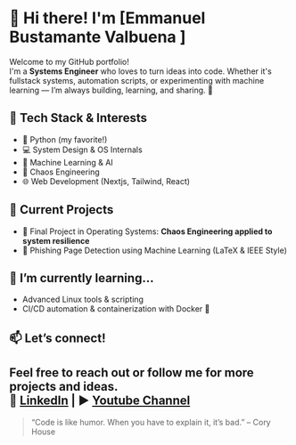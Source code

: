 # 👋 Hi there! I'm [Emmanuel Bustamante Valbuena ]

Welcome to my GitHub portfolio!  
I'm a **Systems Engineer** who loves to turn ideas into code. Whether it's fullstack systems, automation scripts, or experimenting with machine learning — I’m always building, learning, and sharing. 🚀

## 🔧 Tech Stack & Interests

- 🐍 Python (my favorite!)
- 💻 System Design & OS Internals
- 🧠 Machine Learning & AI
- 🧪 Chaos Engineering
- 🌐 Web Development (Nextjs, Tailwind, React)

## 📌 Current Projects

- 🎯 Final Project in Operating Systems: **Chaos Engineering applied to system resilience**
- 🤖 Phishing Page Detection using Machine Learning (LaTeX & IEEE Style)

## 🌱 I’m currently learning...

- Advanced Linux tools & scripting  
- CI/CD automation & containerization with Docker 🐳

## 📫 Let’s connect!

Feel free to reach out or follow me for more projects and ideas.  
💼 [LinkedIn](https://www.linkedin.com/in/emmanuel-bustamante-valbuena-a7088a34b/) | ▶️ [Youtube Channel](https://www.youtube.com/@Emmanuel_Ok) 
---

> “Code is like humor. When you have to explain it, it’s bad.” – Cory House  
